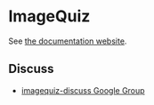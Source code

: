 # ImageQuiz

See [the documentation website](http://jasig.github.io/ImageQuiz).

## Discuss

+ [imagequiz-discuss Google Group][imagequiz-discuss@]


[imagequiz-discuss@]: https://groups.google.com/a/apereo.org/forum/#!forum/imagequiz-discuss